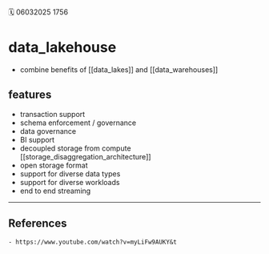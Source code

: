 🗓️ 06032025 1756

# data_lakehouse
- combine benefits of [[data_lakes]] and [[data_warehouses]]

## features
- transaction support
- schema enforcement / governance
- data governance
- BI support
- decoupled storage from compute [[storage_disaggregation_architecture]]
- open storage format
- support for diverse data types
- support for diverse workloads
- end to end streaming

---
## References
	- https://www.youtube.com/watch?v=myLiFw9AUKY&t